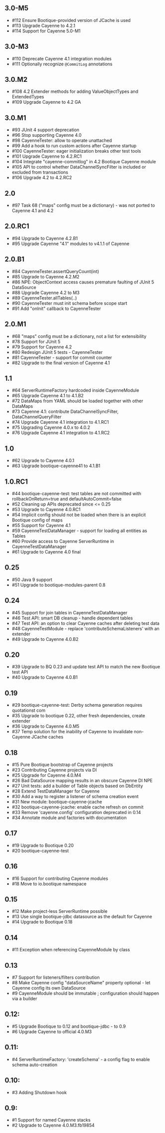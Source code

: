 ## 3.0-M5

* #112 Ensure Bootique-provided version of JCache is used
* #113 Upgrade Cayenne to 4.2.1
* #114 Support for Cayenne 5.0-M1

## 3.0-M3

* #110 Deprecate Cayenne 4.1 integration modules
* #111 Optionally recognize `@CommitLog` annotations

## 3.0.M2

* #108 4.2 Extender methods for adding ValueObjectTypes and ExtendedTypes
* #109 Upgrade Cayenne to 4.2 GA

## 3.0.M1

* #93 JUnit 4 support deprecation
* #96 Stop supporting Cayenne 4.0
* #98 CayenneTester: allow to operate unattached 
* #99 Add a hook to run custom actions after Cayenne startup
* #100 CayenneTester: eager initialization breaks other test tools
* #101 Upgrade Cayenne to 4.2.RC1
* #104 Integrate "cayenne-commitlog" in 4.2 Bootique Cayenne module
* #105 API to control whether DataChannelSyncFilter is included or excluded from transactions
* #106 Upgrade 4.2 to 4.2.RC2

## 2.0

* #97 Task 68 ("maps" config must be a dictionary) - was not ported to Cayenne 4.1 and 4.2

## 2.0.RC1

* #94 Upgrade to Cayenne 4.2.B1
* #95 Upgrade Cayenne "4.1" modules to v4.1.1 of Cayenne

## 2.0.B1

* #84 CayenneTester.assertQueryCount(int)
* #85 Upgrade to Cayenne 4.2.M2
* #86 NPE: ObjectContext access causes premature faulting of JUnit 5 DataSource
* #88 Upgrade Cayenne 4.2 to M3
* #89 CayenneTester.allTables(..)
* #90 CayenneTester must init schema before scope start
* #91 Add "onInit" callback to CayenneTester 

## 2.0.M1

* #68 "maps" config must be a dictionary, not a list for extensibility
* #78 Support for JUnit 5
* #79 Support for Cayenne 4.2
* #80 Redesign JUnit 5 tests - CayenneTester
* #81 CayenneTester - support for commit counter
* #82 Upgrade to the final version of Cayenne 4.1

## 1.1

* #64 ServerRuntimeFactory hardcoded inside CayenneModule
* #65 Upgrade Cayenne 4.1 to 4.1.B2
* #72 DataMaps from YAML should be loaded together with other DataMaps 
* #73 Cayenne 4.1: contribute DataChannelSyncFilter, DataChannelQueryFilter
* #74 Upgrade Cayenne 4.1 integration to 4.1.RC1 
* #75 Upgrading Cayenne 4.0.x to 4.0.2
* #76 Upgrade Cayenne 4.1 integration to 4.1.RC2  

## 1.0

* #62 Upgrade to Cayenne 4.0.1
* #63 Upgrade bootique-cayenne41 to 4.1.B1

## 1.0.RC1

* #44 bootique-cayenne-test: test tables are not committed with rollbackOnReturn=true and defaultAutoCommit=false
* #52 Cleaning up APIs deprecated since <= 0.25 
* #53 Upgrade to Cayenne 4.0.RC1
* #54 Implicit config should not be loaded when there is an explicit Bootique config of maps
* #55 Support for Cayenne 4.1
* #59 CayenneTestDataManager - support for loading all entities as Tables 
* #60 Provide access to Cayenne ServerRuntime in CayenneTestDataManager
* #61 Upgrade to Cayenne 4.0 final

## 0.25

* #50 Java 9 support
* #51 Upgrade to bootique-modules-parent 0.8

## 0.24

* #45 Support for join tables in CayenneTestDataManager
* #46 Test API: smart DB cleanup - handle dependent tables
* #47 Test API: an option to clear Cayenne caches after deleting test data
* #48 CayenneTestModule - replace 'contributeSchemaListeners' with an extender
* #49 Upgrade to Cayenne 4.0.B2

## 0.20

* #39 Upgrade to BQ 0.23 and update test API to match the new Bootique test API
* #40 Upgrade to Cayenne 4.0.B1

## 0.19

* #29 bootique-cayenne-test: Derby schema generation requires quotationst com
* #35 Upgrade to bootique 0.22, other fresh dependencies, create extender
* #36 Upgrade to Cayenne 4.0.M5
* #37 Temp solution for the inability of Cayenne to invalidate non-Cayenne JCache caches

## 0.18

* #15 Pure Bootique bootstrap of Cayenne projects
* #23 Contributing Cayenne projects via DI
* #25 Upgrade for Cayenne 4.0.M4
* #26 Bad DataSource mapping results in an obscure Cayenne DI NPE
* #27 Unit tests: add a builder of Table objects based on DbEntity
* #28 Extend TestDataManager for Cayenne
* #30 Add a way to register a listener of schema creation event
* #31 New module: bootique-cayenne-jcache
* #32 bootique-cayenne-jcache: enable cache refresh on commit
* #33 Remove 'cayenne.config' configuration deprecated in 0.14 
* #34 Annotate module and factories with documentation

## 0.17

* #19 Upgrade to Bootique 0.20
* #20 bootique-cayenne-test

## 0.16

* #16 Support for contributing Cayenne modules
* #18 Move to io.bootique namespace 

## 0.15

* #12 Make project-less ServerRuntime possible
* #13 Use single bootique-jdbc datasource as the default for Cayenne
* #14 Upgrade to Bootique 0.18 

## 0.14

* #11 Exception when referencing CayenneModule by class

## 0.13

* #7 Support for listeners/filters contribution
* #8 Make Cayenne config "dataSourceName" property optional - let Cayenne config its own DataSource
* #9 CayenneModule should be immutable ; configuration should happen via a builder

## 0.12:

* #5 Upgrade Bootique to 0.12 and bootique-jdbc - to 0.9
* #6 Upgrade Cayenne to official 4.0.M3
 
## 0.11:

* #4 ServerRuntimeFactory: 'createSchema' - a config flag to enable schema auto-creation

## 0.10:

* #3 Adding Shutdown hook

## 0.9:

* #1 Support for named Cayenne stacks
* #2 Upgrade to Cayenne 4.0.M3.fb19854
